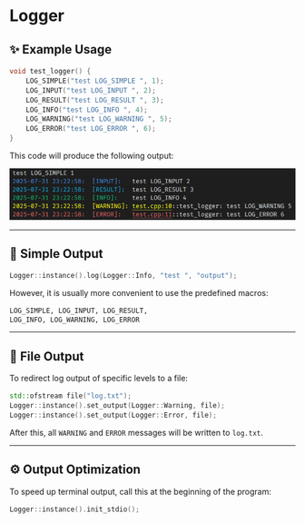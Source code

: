 # Logger

## ✨ Example Usage

```cpp
void test_logger() {
    LOG_SIMPLE("test LOG_SIMPLE ", 1);
    LOG_INPUT("test LOG_INPUT ", 2);
    LOG_RESULT("test LOG_RESULT ", 3);
    LOG_INFO("test LOG_INFO ", 4);
    LOG_WARNING("test LOG_WARNING ", 5);
    LOG_ERROR("test LOG_ERROR ", 6);
}
```

This code will produce the following output:

![example result](docs/example.png)

---

## 📄 Simple Output

```cpp
Logger::instance().log(Logger::Info, "test ", "output");
```

However, it is usually more convenient to use the predefined macros:

```
LOG_SIMPLE, LOG_INPUT, LOG_RESULT,
LOG_INFO, LOG_WARNING, LOG_ERROR
```

---

## 📁 File Output

To redirect log output of specific levels to a file:

```cpp
std::ofstream file("log.txt");
Logger::instance().set_output(Logger::Warning, file);
Logger::instance().set_output(Logger::Error, file);
```

After this, all `WARNING` and `ERROR` messages will be written to `log.txt`.

---

## ⚙️ Output Optimization

To speed up terminal output, call this at the beginning of the program:

```cpp
Logger::instance().init_stdio();
```
